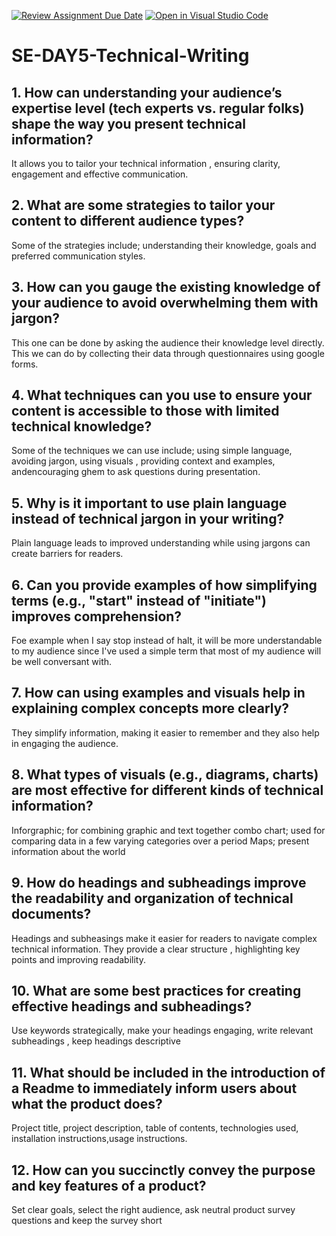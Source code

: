 [![Review Assignment Due Date](https://classroom.github.com/assets/deadline-readme-button-22041afd0340ce965d47ae6ef1cefeee28c7c493a6346c4f15d667ab976d596c.svg)](https://classroom.github.com/a/zsAR-pyY)
[![Open in Visual Studio Code](https://classroom.github.com/assets/open-in-vscode-2e0aaae1b6195c2367325f4f02e2d04e9abb55f0b24a779b69b11b9e10269abc.svg)](https://classroom.github.com/online_ide?assignment_repo_id=18639333&assignment_repo_type=AssignmentRepo)
# SE-DAY5-Technical-Writing
## 1. How can understanding your audience’s expertise level (tech experts vs. regular folks) shape the way you present technical information?
It allows you to tailor your technical information , ensuring clarity, engagement and effective communication.
## 2. What are some strategies to tailor your content to different audience types?
Some of the strategies include; understanding their knowledge, goals and preferred communication styles.
## 3. How can you gauge the existing knowledge of your audience to avoid overwhelming them with jargon?
This one can be done by asking the audience their knowledge level directly. This we can do by collecting their data through questionnaires using google forms.
## 4. What techniques can you use to ensure your content is accessible to those with limited technical knowledge?
Some of the techniques we can use include; using simple language, avoiding jargon, using visuals , providing context and examples, andencouraging ghem to ask questions during presentation.
## 5. Why is it important to use plain language instead of technical jargon in your writing?
Plain language leads to improved understanding while using jargons can create barriers for readers.
## 6. Can you provide examples of how simplifying terms (e.g., "start" instead of "initiate") improves comprehension?
Foe example when I say stop instead of halt, it will be more understandable to my audience since I've used a simple term that most of my audience will be well conversant with.
## 7. How can using examples and visuals help in explaining complex concepts more clearly?
They simplify information, making it easier to remember and they also help in engaging the audience.
## 8. What types of visuals (e.g., diagrams, charts) are most effective for different kinds of technical information?
Inforgraphic; for combining graphic and text together
combo chart; used for comparing data in a few varying categories over a period
Maps; present information about the world
## 9. How do headings and subheadings improve the readability and organization of technical documents?
Headings and subheasings make it easier for readers to navigate complex technical information. They provide a clear structure , highlighting key points and improving readability.
## 10. What are some best practices for creating effective headings and subheadings?
Use keywords strategically, make your headings engaging, write relevant subheadings , keep headings descriptive
## 11. What should be included in the introduction of a Readme to immediately inform users about what the product does?
Project title, project description, table of contents, technologies used, installation instructions,usage instructions.
## 12. How can you succinctly convey the purpose and key features of a product?
Set clear goals, select the right audience, ask neutral product survey questions and keep the survey short
